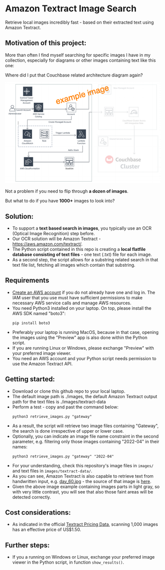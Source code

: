 # Amazon Textract Image Search
Retrieve local images incredibly fast - based on their extracted text using Amazon Textract.

## Motivation of this project:

More than often I find myself searching for specific images I have in my collection, especially for diagrams or other images containing text like this one: 

Where did I put that Couchbase related architecture diagram again?

![Architecture Image](./images/Screenshot&#32;2022-04-01&#32;at&#32;13.17.06.png)

Not a problem if you need to flip through **a dozen of images**.

But what to do if you have **1000+** images to look into?

## Solution:

* To support a **text based search in images**, you typically use an OCR (Optical Image Recognition) step before.
* Our OCR solution will be Amazon Textract - https://aws.amazon.com/textract/.
* The Python script contained in this repo is creating a **local flatfile database consisting of text files** - one text (.txt) file for each image.
* As a second step, the script allows for a substring related search in that text file list, fetching all images which contain that substring.

## Requirements

* [Create an AWS account](https://portal.aws.amazon.com/gp/aws/developer/registration/index.html) if you do not already have one and log in. The IAM user that you use must have sufficient permissions to make necessary AWS service calls and manage AWS resources.
* You need Python3 installed on your laptop. On top, please install the AWS SDK named "boto3":
    ```
    pip install boto3
    ```
* Preferably your laptop is running MacOS, because in that case, opening the images using the "Preview" app is also done within the Python script.
* If you are running Linux or Windows, please exchange "Preview" with your preferred image viewer.
* You need an AWS account and your Python script needs permission to use the Amazon Textract API.

## Getting started:

* Download or clone this github repo to your local laptop.
* The default image path is ./images, the default Amazon Textract output path for the text files is ./images/textract-data
* Perform a test - copy and past the command below:
    ```
    python3 retrieve_images.py "gateway"
    ```
* As a result, the script will retrieve two image files containing "Gateway", the search is done irrespective of upper or lower case.
* Optionally, you can indicate an image file name constraint in the second parameter, e.g. filtering only those images containing "2022-04" in their names:
    ```
    python3 retrieve_images.py "gateway" "2022-04"
    ```
* For your understanding, check this repository's image files in ``` images/ ``` and text files in ``` images/textract-data/ ```.
* As you can see, Amazon Textract is also capable to retrieve text from handwritten input, e.g. [day_60.jpg](https://github.com/typex1/Amazon-Textract-Image-Search/blob/main/images/day_60.jpg) - the source of that image is [here](https://raw.githubusercontent.com/sarthaksavvy/100DaysOfAWS/main/images/6e6f13a0a20de75159d04a34e394f15cc16386d0.jpeg).
* Given the above image example containing images parts in light gray, so with very little contrast, you will see that also those faint areas will be detected correctly.

## Cost considerations:

* As indicated in the official [Textract Pricing Data](https://aws.amazon.com/textract/pricing/), scanning 1,000 images has an effective price of US$1.50.

## Further steps:

* If you a running on Windows or Linux, exchange your preferred image viewer in the Python script, in function ```show_results()```.
